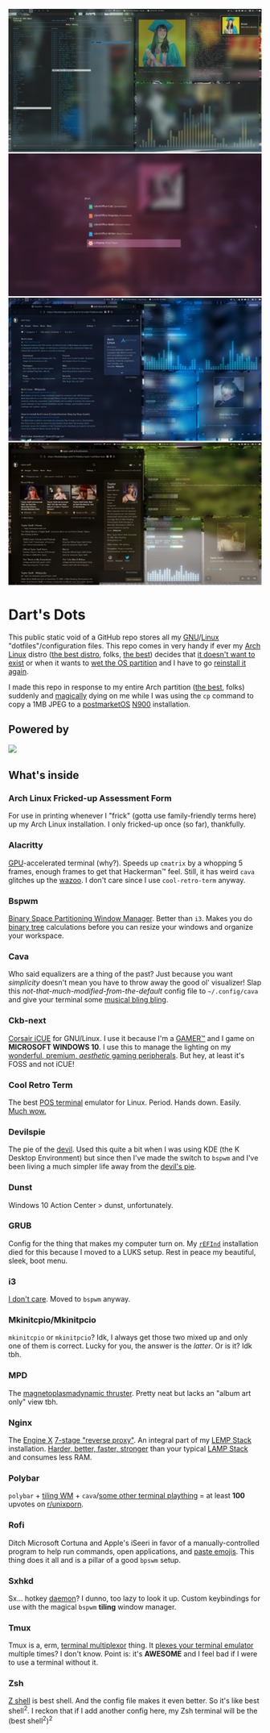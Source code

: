 ![Screenshot of my current desktop setup with pywal](screenshot1.png?raw=true "Music players")
![Screenshot of my current desktop setup with pywal](screenshot2.png?raw=true "Rofi/programs")
![Screenshot of my current desktop setup with pywal](screenshot3.png?raw=true "Arch Linux desktop")
![Screenshot of my current desktop setup with pywal](screenshot4.png?raw=true "Arch Linux desktop")

# Dart's Dots
This public static void of a GitHub repo stores all my [GNU](https://en.wikipedia.org/wiki/Richard_Stallman)/[Linux](https://en.wikipedia.org/wiki/Linus_Sebastian) "dotfiles"/configuration files. This repo comes in very handy if ever my [Arch Linux](https://en.wikipedia.org/wiki/Arch_Linux) distro ([the best distro](https://en.wikipedia.org/wiki/Gentoo_Linux), folks, [the best](https://en.wikipedia.org/wiki/Gentoo_Linux)) decides that [it doesn't want to exist](https://archlinux.fr/yaourt-en) or when it wants to [wet the OS partition](https://en.wikipedia.org/wiki/Nocturnal_enuresis) and I have to go [reinstall it again](https://www.wikihow.com/Clean-Up-After-Bedwetting).

I made this repo in response to my entire Arch partition ([the best](https://en.wikipedia.org/wiki/Gentoo_Linux), folks) suddenly and [magically](https://en.wikipedia.org/wiki/Criss_Angel_Mindfreak) dying on me while I was using the `cp` command to copy a 1MB JPEG to a [postmarketOS](https://postmarketos.org/) [N900](https://wiki.postmarketos.org/wiki/Nokia_N900) installation.

## Powered by
<a href="https://wiki.gentoo.org/wiki/Main_Page">
  <img src="https://www.archlinux.org/static/logos/archlinux-logo-dark-1200dpi.b42bd35d5916.png"/>
</a>

## What's inside

### Arch Linux Fricked-up Assessment Form
For use in printing whenever I "frick" (gotta use family-friendly terms here) up my Arch Linux installation. I only fricked-up once (so far), thankfully.

### Alacritty
[GPU](https://en.wikipedia.org/wiki/Nvidia)-accelerated terminal (why?). Speeds up `cmatrix` by a whopping 5 frames, enough frames to get that Hackerman™ feel. Still, it has weird `cava` glitches up the [wazoo](https://en.wikipedia.org/wiki/Wahoo). I don't care since I use `cool-retro-term` anyway.

### Bspwm
[Binary Space Partitioning Window Manager](https://simple.wikipedia.org/wiki/Logarithm). Better than `i3`. Makes you do [binary tree](https://www.geeksforgeeks.org/binary-tree-data-structure/) calculations before you can resize your windows and organize your workspace.

### Cava
Who said equalizers are a thing of the past? Just because you want *simplicity* doesn't mean you have to throw away the good ol' visualizer! Slap this *not-that-much-modified-from-the-default* config file to `~/.config/cava` and give your terminal some [musical bling bling](https://www.techopedia.com/definition/4237/bloatware).

### Ckb-next
[Corsair iCUE](https://www.techopedia.com/definition/4237/bloatware) for GNU/Linux. I use it because I'm a [GAMER™](https://en.wiktionary.org/wiki/basement-dweller) and I game on **MICROSOFT WINDOWS 10**. I use this to manage the lighting on my [wonderful, premium, *aesthetic* gaming peripherals](https://ludwig.guru/s/overpriced+hardware). But hey, at least it's FOSS and not iCUE!

### Cool Retro Term
The best [POS terminal](https://www.techopedia.com/definition/26649/point-of-sale-terminal-pos-terminal) emulator for Linux. Period. Hands down. Easily. [Much wow.](https://www.urbandictionary.com/define.php?term=dead%20meme)

### Devilspie
The pie of the [devil](https://en.wikipedia.org/wiki/Daemon_(computing)). Used this quite a bit when I was using KDE (the K Desktop Environment) but since then I've made the switch to `bspwm` and I've been living a much simpler life away from the [devil's pie](https://en.wikipedia.org/wiki/Hedonism).

### Dunst
Windows 10 Action Center > dunst, unfortunately.

### GRUB
Config for the thing that makes my computer turn on. My [`rEFInd`](https://wiki.archlinux.org/index.php/rEFInd) installation died for this because I moved to a LUKS setup. Rest in peace my beautiful, sleek, boot menu.

### i3
[I don't care](https://www.youtube.com/watch?v=zdZya6yATn0). Moved to `bspwm` anyway.

### Mkinitcpio/Mkinitpcio
`mkinitcpio` or `mkinitpcio`? Idk, I always get those two mixed up and only one of them is correct. Lucky for you, the answer is the *latter*. Or is it? Idk tbh.

### MPD
The [magnetoplasmadynamic thruster](https://en.wikipedia.org/wiki/Magnetoplasmadynamic_thruster). Pretty neat but lacks an "album art only" view tbh.

### Nginx
The [Engine X](https://en.wikipedia.org/wiki/X_engine) [7-stage "reverse proxy"](https://knowyourmeme.com/memes/good-luck-im-behind-7-proxies). An integral part of my [LEMP Stack](https://lemp.io/) installation. [Harder, better, faster, stronger](https://en.wikipedia.org/wiki/Harder,_Better,_Faster,_Stronger) than your typical [LAMP Stack](https://en.wikipedia.org/wiki/Lampshade) and consumes less RAM.

### Polybar
`polybar` + [tiling WM](https://meteatamel.wordpress.com/2014/12/25/unnecessary-complexity-why-does-it-happen/) + `cava`/[some other terminal plaything](https://www.techopedia.com/definition/4237/bloatware) = at least **100** upvotes on [r/unixporn](https://www.reddit.com/r/unixporn/).

### Rofi
Ditch Microsoft Cortuna and Apple's iSeeri in favor of a manually-controlled program to help run commands, open applications, and [paste emojis](https://github.com/Mange/rofi-emoji). This thing does it all and is a pillar of a good `bpswm` setup.

### Sxhkd
Sx... hotkey [daemon](https://en.wikipedia.org/wiki/Demon)? I dunno, too lazy to look it up. Custom keybindings for use with the magical `bspwm` **tiling** window manager.

### Tmux
Tmux is a, erm, [terminal multiplexor](https://en.wikipedia.org/wiki/Multiplexing) thing. It [plexes your terminal emulator](https://en.m.wikipedia.org/wiki/Plex_(software)) multiple times? I don't know. Point is: it's **AWESOME** and I feel bad if I were to use a terminal without it.

### Zsh
[Z shell](https://en.wikipedia.org/wiki/Z_shell) is best shell. And the config file makes it even better. So it's like best shell<sup>2</sup>. I reckon that if I add another config here, my Zsh terminal will be the (best shell<sup>2</sup>)<sup>2</sup>
